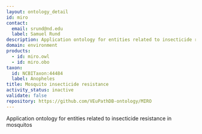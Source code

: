 ```yaml
---
layout: ontology_detail
id: miro
contact:
  email: srund@nd.edu
  label: Samuel Rund
description: Application ontology for entities related to insecticide resistance in mosquitos
domain: environment
products:
  - id: miro.owl
  - id: miro.obo
taxon:
  id: NCBITaxon:44484
  label: Anopheles
title: Mosquito insecticide resistance
activity_status: inactive
validate: false
repository: https://github.com/VEuPathDB-ontology/MIRO
---
```


Application ontology for entities related to insecticide resistance in mosquitos
